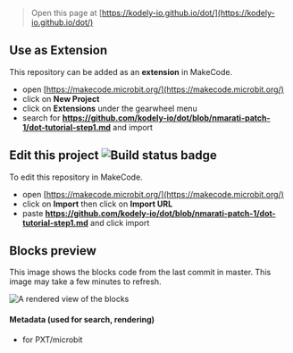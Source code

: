 
> Open this page at [https://kodely-io.github.io/dot/](https://kodely-io.github.io/dot/)

## Use as Extension

This repository can be added as an **extension** in MakeCode.

* open [https://makecode.microbit.org/](https://makecode.microbit.org/)
* click on **New Project**
* click on **Extensions** under the gearwheel menu
* search for **https://github.com/kodely-io/dot/blob/nmarati-patch-1/dot-tutorial-step1.md** and import

## Edit this project ![Build status badge](https://github.com/kodely-io/dot/blob/nmarati-patch-1/dot-tutorial-step1.md/workflows/MakeCode/badge.svg)

To edit this repository in MakeCode.

* open [https://makecode.microbit.org/](https://makecode.microbit.org/)
* click on **Import** then click on **Import URL**
* paste **https://github.com/kodely-io/dot/blob/nmarati-patch-1/dot-tutorial-step1.md** and click import

## Blocks preview

This image shows the blocks code from the last commit in master.
This image may take a few minutes to refresh.

![A rendered view of the blocks](https://github.com/kodely-io/dot/blob/nmarati-patch-1/dot-tutorial-step1.md/raw/master/.github/makecode/blocks.png)

#### Metadata (used for search, rendering)

* for PXT/microbit
<script src="https://makecode.com/gh-pages-embed.js"></script><script>makeCodeRender("{{ site.makecode.home_url }}", "{{ site.github.owner_name }}/{{ site.github.repository_name }}");</script>
